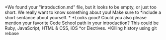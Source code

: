 *We found your "introduction.md" file, but it looks to be empty, or just too short. We really want to know something about you! Make sure to *include a short sentance about yourself.
*
*Looks good! Could you also please mention your favorite Code School path in your introduction? This could be Ruby, JavaScript, HTML & CSS, iOS *or Electives.
*Killing history using git rebase